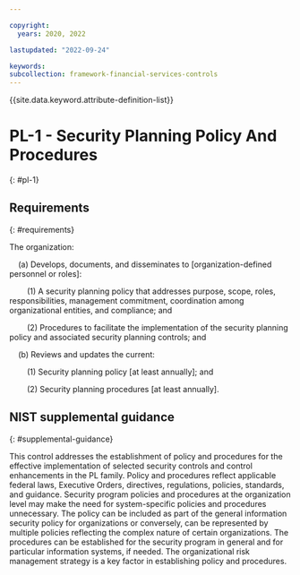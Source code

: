```yaml
---

copyright:
  years: 2020, 2022

lastupdated: "2022-09-24"

keywords: 
subcollection: framework-financial-services-controls
---
```


{{site.data.keyword.attribute-definition-list}}

# PL-1 - Security Planning Policy And Procedures
{: #pl-1}

## Requirements
{: #requirements}

The organization:

&nbsp;&nbsp;&nbsp;&nbsp;(a) Develops, documents, and disseminates to [organization-defined personnel or roles]:

&nbsp;&nbsp;&nbsp;&nbsp;&nbsp;&nbsp;&nbsp;&nbsp;(1) A security planning policy that addresses purpose, scope, roles, responsibilities, management commitment, coordination among organizational entities, and compliance; and

&nbsp;&nbsp;&nbsp;&nbsp;&nbsp;&nbsp;&nbsp;&nbsp;(2) Procedures to facilitate the implementation of the security planning policy and associated security planning controls; and

&nbsp;&nbsp;&nbsp;&nbsp;(b) Reviews and updates the current:

&nbsp;&nbsp;&nbsp;&nbsp;&nbsp;&nbsp;&nbsp;&nbsp;(1) Security planning policy [at least annually]; and

&nbsp;&nbsp;&nbsp;&nbsp;&nbsp;&nbsp;&nbsp;&nbsp;(2) Security planning procedures [at least annually].

## NIST supplemental guidance
{: #supplemental-guidance}

This control addresses the establishment of policy and procedures for the effective implementation of selected security controls and control enhancements in the PL family. Policy and procedures reflect applicable federal laws, Executive Orders, directives, regulations, policies, standards, and guidance. Security program policies and procedures at the organization level may make the need for system-specific policies and procedures unnecessary. The policy can be included as part of the general information security policy for organizations or conversely, can be represented by multiple policies reflecting the complex nature of certain organizations. The procedures can be established for the security program in general and for particular information systems, if needed. The organizational risk management strategy is a key factor in establishing policy and procedures.

